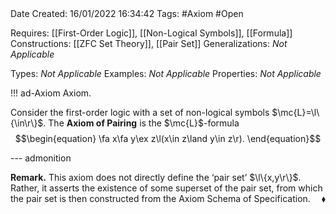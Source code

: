 <br />
<br />

Date Created: 16/01/2022 16:34:42
Tags: #Axiom #Open

Requires: [[First-Order Logic]], [[Non-Logical Symbols]], [[Formula]]
Constructions: [[ZFC Set Theory]], [[Pair Set]]
Generalizations: _Not Applicable_

Types: _Not Applicable_
Examples: _Not Applicable_
Properties: _Not Applicable_

!!! ad-Axiom Axiom.

Consider the first-order logic with a set of non-logical symbols $\mc{L}=\l\{\in\r\}$. The **Axiom of Pairing** is the $\mc{L}$-formula
$$\begin{equation}
    \fa x\fa y\ex z\l(x\in z\land y\in z\r).
\end{equation}$$

--- admonition

**Remark.** This axiom does not directly define the $\textrm{`}$pair set$\textrm{'}$ $\l\{x,y\r\}$. Rather, it asserts the existence of some superset of the pair set, from which the pair set is then constructed from the Axiom Schema of Specification.<span style="float:right;">$\blacklozenge$</span>
